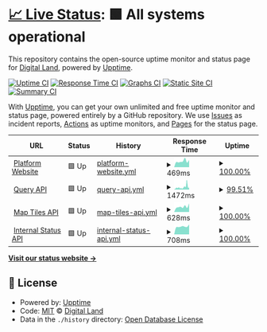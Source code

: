 # [📈 Live Status](https://digital-land.github.io/service-status): <!--live status--> **🟩 All systems operational**

This repository contains the open-source uptime monitor and status page for [Digital Land](https://digital-land.github.io), powered by [Upptime](https://github.com/upptime/upptime).

[![Uptime CI](https://github.com/digital-land/service-status/workflows/Uptime%20CI/badge.svg)](https://github.com/digital-land/service-status/actions?query=workflow%3A%22Uptime+CI%22)
[![Response Time CI](https://github.com/digital-land/service-status/workflows/Response%20Time%20CI/badge.svg)](https://github.com/digital-land/service-status/actions?query=workflow%3A%22Response+Time+CI%22)
[![Graphs CI](https://github.com/digital-land/service-status/workflows/Graphs%20CI/badge.svg)](https://github.com/digital-land/service-status/actions?query=workflow%3A%22Graphs+CI%22)
[![Static Site CI](https://github.com/digital-land/service-status/workflows/Static%20Site%20CI/badge.svg)](https://github.com/digital-land/service-status/actions?query=workflow%3A%22Static+Site+CI%22)
[![Summary CI](https://github.com/digital-land/service-status/workflows/Summary%20CI/badge.svg)](https://github.com/digital-land/service-status/actions?query=workflow%3A%22Summary+CI%22)

With [Upptime](https://upptime.js.org), you can get your own unlimited and free uptime monitor and status page, powered entirely by a GitHub repository. We use [Issues](https://github.com/digital-land/service-status/issues) as incident reports, [Actions](https://github.com/digital-land/service-status/actions) as uptime monitors, and [Pages](https://digital-land.github.io/service-status) for the status page.

<!--start: status pages-->
<!-- This summary is generated by Upptime (https://github.com/upptime/upptime) -->
<!-- Do not edit this manually, your changes will be overwritten -->
<!-- prettier-ignore -->
| URL | Status | History | Response Time | Uptime |
| --- | ------ | ------- | ------------- | ------ |
| <img alt="" src="https://icons.duckduckgo.com/ip3/www.planning.data.gov.uk.ico" height="13"> [Platform Website](https://www.planning.data.gov.uk) | 🟩 Up | [platform-website.yml](https://github.com/digital-land/service-status/commits/HEAD/history/platform-website.yml) | <details><summary><img alt="Response time graph" src="./graphs/platform-website/response-time-week.png" height="20"> 469ms</summary><br><a href="https://service-status.planning.data.gov.uk/history/platform-website"><img alt="Response time 514" src="https://img.shields.io/endpoint?url=https%3A%2F%2Fraw.githubusercontent.com%2Fdigital-land%2Fservice-status%2FHEAD%2Fapi%2Fplatform-website%2Fresponse-time.json"></a><br><a href="https://service-status.planning.data.gov.uk/history/platform-website"><img alt="24-hour response time 392" src="https://img.shields.io/endpoint?url=https%3A%2F%2Fraw.githubusercontent.com%2Fdigital-land%2Fservice-status%2FHEAD%2Fapi%2Fplatform-website%2Fresponse-time-day.json"></a><br><a href="https://service-status.planning.data.gov.uk/history/platform-website"><img alt="7-day response time 469" src="https://img.shields.io/endpoint?url=https%3A%2F%2Fraw.githubusercontent.com%2Fdigital-land%2Fservice-status%2FHEAD%2Fapi%2Fplatform-website%2Fresponse-time-week.json"></a><br><a href="https://service-status.planning.data.gov.uk/history/platform-website"><img alt="30-day response time 514" src="https://img.shields.io/endpoint?url=https%3A%2F%2Fraw.githubusercontent.com%2Fdigital-land%2Fservice-status%2FHEAD%2Fapi%2Fplatform-website%2Fresponse-time-month.json"></a><br><a href="https://service-status.planning.data.gov.uk/history/platform-website"><img alt="1-year response time 514" src="https://img.shields.io/endpoint?url=https%3A%2F%2Fraw.githubusercontent.com%2Fdigital-land%2Fservice-status%2FHEAD%2Fapi%2Fplatform-website%2Fresponse-time-year.json"></a></details> | <details><summary><a href="https://service-status.planning.data.gov.uk/history/platform-website">100.00%</a></summary><a href="https://service-status.planning.data.gov.uk/history/platform-website"><img alt="All-time uptime 99.54%" src="https://img.shields.io/endpoint?url=https%3A%2F%2Fraw.githubusercontent.com%2Fdigital-land%2Fservice-status%2FHEAD%2Fapi%2Fplatform-website%2Fuptime.json"></a><br><a href="https://service-status.planning.data.gov.uk/history/platform-website"><img alt="24-hour uptime 100.00%" src="https://img.shields.io/endpoint?url=https%3A%2F%2Fraw.githubusercontent.com%2Fdigital-land%2Fservice-status%2FHEAD%2Fapi%2Fplatform-website%2Fuptime-day.json"></a><br><a href="https://service-status.planning.data.gov.uk/history/platform-website"><img alt="7-day uptime 100.00%" src="https://img.shields.io/endpoint?url=https%3A%2F%2Fraw.githubusercontent.com%2Fdigital-land%2Fservice-status%2FHEAD%2Fapi%2Fplatform-website%2Fuptime-week.json"></a><br><a href="https://service-status.planning.data.gov.uk/history/platform-website"><img alt="30-day uptime 99.54%" src="https://img.shields.io/endpoint?url=https%3A%2F%2Fraw.githubusercontent.com%2Fdigital-land%2Fservice-status%2FHEAD%2Fapi%2Fplatform-website%2Fuptime-month.json"></a><br><a href="https://service-status.planning.data.gov.uk/history/platform-website"><img alt="1-year uptime 99.54%" src="https://img.shields.io/endpoint?url=https%3A%2F%2Fraw.githubusercontent.com%2Fdigital-land%2Fservice-status%2FHEAD%2Fapi%2Fplatform-website%2Fuptime-year.json"></a></details>
| <img alt="" src="https://icons.duckduckgo.com/ip3/datasette.planning.data.gov.uk.ico" height="13"> [Query API](https://datasette.planning.data.gov.uk) | 🟩 Up | [query-api.yml](https://github.com/digital-land/service-status/commits/HEAD/history/query-api.yml) | <details><summary><img alt="Response time graph" src="./graphs/query-api/response-time-week.png" height="20"> 1472ms</summary><br><a href="https://service-status.planning.data.gov.uk/history/query-api"><img alt="Response time 1553" src="https://img.shields.io/endpoint?url=https%3A%2F%2Fraw.githubusercontent.com%2Fdigital-land%2Fservice-status%2FHEAD%2Fapi%2Fquery-api%2Fresponse-time.json"></a><br><a href="https://service-status.planning.data.gov.uk/history/query-api"><img alt="24-hour response time 754" src="https://img.shields.io/endpoint?url=https%3A%2F%2Fraw.githubusercontent.com%2Fdigital-land%2Fservice-status%2FHEAD%2Fapi%2Fquery-api%2Fresponse-time-day.json"></a><br><a href="https://service-status.planning.data.gov.uk/history/query-api"><img alt="7-day response time 1472" src="https://img.shields.io/endpoint?url=https%3A%2F%2Fraw.githubusercontent.com%2Fdigital-land%2Fservice-status%2FHEAD%2Fapi%2Fquery-api%2Fresponse-time-week.json"></a><br><a href="https://service-status.planning.data.gov.uk/history/query-api"><img alt="30-day response time 1553" src="https://img.shields.io/endpoint?url=https%3A%2F%2Fraw.githubusercontent.com%2Fdigital-land%2Fservice-status%2FHEAD%2Fapi%2Fquery-api%2Fresponse-time-month.json"></a><br><a href="https://service-status.planning.data.gov.uk/history/query-api"><img alt="1-year response time 1553" src="https://img.shields.io/endpoint?url=https%3A%2F%2Fraw.githubusercontent.com%2Fdigital-land%2Fservice-status%2FHEAD%2Fapi%2Fquery-api%2Fresponse-time-year.json"></a></details> | <details><summary><a href="https://service-status.planning.data.gov.uk/history/query-api">99.51%</a></summary><a href="https://service-status.planning.data.gov.uk/history/query-api"><img alt="All-time uptime 90.46%" src="https://img.shields.io/endpoint?url=https%3A%2F%2Fraw.githubusercontent.com%2Fdigital-land%2Fservice-status%2FHEAD%2Fapi%2Fquery-api%2Fuptime.json"></a><br><a href="https://service-status.planning.data.gov.uk/history/query-api"><img alt="24-hour uptime 100.00%" src="https://img.shields.io/endpoint?url=https%3A%2F%2Fraw.githubusercontent.com%2Fdigital-land%2Fservice-status%2FHEAD%2Fapi%2Fquery-api%2Fuptime-day.json"></a><br><a href="https://service-status.planning.data.gov.uk/history/query-api"><img alt="7-day uptime 99.51%" src="https://img.shields.io/endpoint?url=https%3A%2F%2Fraw.githubusercontent.com%2Fdigital-land%2Fservice-status%2FHEAD%2Fapi%2Fquery-api%2Fuptime-week.json"></a><br><a href="https://service-status.planning.data.gov.uk/history/query-api"><img alt="30-day uptime 90.46%" src="https://img.shields.io/endpoint?url=https%3A%2F%2Fraw.githubusercontent.com%2Fdigital-land%2Fservice-status%2FHEAD%2Fapi%2Fquery-api%2Fuptime-month.json"></a><br><a href="https://service-status.planning.data.gov.uk/history/query-api"><img alt="1-year uptime 90.46%" src="https://img.shields.io/endpoint?url=https%3A%2F%2Fraw.githubusercontent.com%2Fdigital-land%2Fservice-status%2FHEAD%2Fapi%2Fquery-api%2Fuptime-year.json"></a></details>
| <img alt="" src="https://icons.duckduckgo.com/ip3/datasette-tiles.planning.data.gov.uk.ico" height="13"> [Map Tiles API](https://datasette-tiles.planning.data.gov.uk) | 🟩 Up | [map-tiles-api.yml](https://github.com/digital-land/service-status/commits/HEAD/history/map-tiles-api.yml) | <details><summary><img alt="Response time graph" src="./graphs/map-tiles-api/response-time-week.png" height="20"> 628ms</summary><br><a href="https://service-status.planning.data.gov.uk/history/map-tiles-api"><img alt="Response time 715" src="https://img.shields.io/endpoint?url=https%3A%2F%2Fraw.githubusercontent.com%2Fdigital-land%2Fservice-status%2FHEAD%2Fapi%2Fmap-tiles-api%2Fresponse-time.json"></a><br><a href="https://service-status.planning.data.gov.uk/history/map-tiles-api"><img alt="24-hour response time 506" src="https://img.shields.io/endpoint?url=https%3A%2F%2Fraw.githubusercontent.com%2Fdigital-land%2Fservice-status%2FHEAD%2Fapi%2Fmap-tiles-api%2Fresponse-time-day.json"></a><br><a href="https://service-status.planning.data.gov.uk/history/map-tiles-api"><img alt="7-day response time 628" src="https://img.shields.io/endpoint?url=https%3A%2F%2Fraw.githubusercontent.com%2Fdigital-land%2Fservice-status%2FHEAD%2Fapi%2Fmap-tiles-api%2Fresponse-time-week.json"></a><br><a href="https://service-status.planning.data.gov.uk/history/map-tiles-api"><img alt="30-day response time 715" src="https://img.shields.io/endpoint?url=https%3A%2F%2Fraw.githubusercontent.com%2Fdigital-land%2Fservice-status%2FHEAD%2Fapi%2Fmap-tiles-api%2Fresponse-time-month.json"></a><br><a href="https://service-status.planning.data.gov.uk/history/map-tiles-api"><img alt="1-year response time 715" src="https://img.shields.io/endpoint?url=https%3A%2F%2Fraw.githubusercontent.com%2Fdigital-land%2Fservice-status%2FHEAD%2Fapi%2Fmap-tiles-api%2Fresponse-time-year.json"></a></details> | <details><summary><a href="https://service-status.planning.data.gov.uk/history/map-tiles-api">100.00%</a></summary><a href="https://service-status.planning.data.gov.uk/history/map-tiles-api"><img alt="All-time uptime 100.00%" src="https://img.shields.io/endpoint?url=https%3A%2F%2Fraw.githubusercontent.com%2Fdigital-land%2Fservice-status%2FHEAD%2Fapi%2Fmap-tiles-api%2Fuptime.json"></a><br><a href="https://service-status.planning.data.gov.uk/history/map-tiles-api"><img alt="24-hour uptime 100.00%" src="https://img.shields.io/endpoint?url=https%3A%2F%2Fraw.githubusercontent.com%2Fdigital-land%2Fservice-status%2FHEAD%2Fapi%2Fmap-tiles-api%2Fuptime-day.json"></a><br><a href="https://service-status.planning.data.gov.uk/history/map-tiles-api"><img alt="7-day uptime 100.00%" src="https://img.shields.io/endpoint?url=https%3A%2F%2Fraw.githubusercontent.com%2Fdigital-land%2Fservice-status%2FHEAD%2Fapi%2Fmap-tiles-api%2Fuptime-week.json"></a><br><a href="https://service-status.planning.data.gov.uk/history/map-tiles-api"><img alt="30-day uptime 100.00%" src="https://img.shields.io/endpoint?url=https%3A%2F%2Fraw.githubusercontent.com%2Fdigital-land%2Fservice-status%2FHEAD%2Fapi%2Fmap-tiles-api%2Fuptime-month.json"></a><br><a href="https://service-status.planning.data.gov.uk/history/map-tiles-api"><img alt="1-year uptime 100.00%" src="https://img.shields.io/endpoint?url=https%3A%2F%2Fraw.githubusercontent.com%2Fdigital-land%2Fservice-status%2FHEAD%2Fapi%2Fmap-tiles-api%2Fuptime-year.json"></a></details>
| <img alt="" src="https://icons.duckduckgo.com/ip3/status.planning.data.gov.uk.ico" height="13"> [Internal Status API](https://status.planning.data.gov.uk) | 🟩 Up | [internal-status-api.yml](https://github.com/digital-land/service-status/commits/HEAD/history/internal-status-api.yml) | <details><summary><img alt="Response time graph" src="./graphs/internal-status-api/response-time-week.png" height="20"> 708ms</summary><br><a href="https://service-status.planning.data.gov.uk/history/internal-status-api"><img alt="Response time 822" src="https://img.shields.io/endpoint?url=https%3A%2F%2Fraw.githubusercontent.com%2Fdigital-land%2Fservice-status%2FHEAD%2Fapi%2Finternal-status-api%2Fresponse-time.json"></a><br><a href="https://service-status.planning.data.gov.uk/history/internal-status-api"><img alt="24-hour response time 666" src="https://img.shields.io/endpoint?url=https%3A%2F%2Fraw.githubusercontent.com%2Fdigital-land%2Fservice-status%2FHEAD%2Fapi%2Finternal-status-api%2Fresponse-time-day.json"></a><br><a href="https://service-status.planning.data.gov.uk/history/internal-status-api"><img alt="7-day response time 708" src="https://img.shields.io/endpoint?url=https%3A%2F%2Fraw.githubusercontent.com%2Fdigital-land%2Fservice-status%2FHEAD%2Fapi%2Finternal-status-api%2Fresponse-time-week.json"></a><br><a href="https://service-status.planning.data.gov.uk/history/internal-status-api"><img alt="30-day response time 822" src="https://img.shields.io/endpoint?url=https%3A%2F%2Fraw.githubusercontent.com%2Fdigital-land%2Fservice-status%2FHEAD%2Fapi%2Finternal-status-api%2Fresponse-time-month.json"></a><br><a href="https://service-status.planning.data.gov.uk/history/internal-status-api"><img alt="1-year response time 822" src="https://img.shields.io/endpoint?url=https%3A%2F%2Fraw.githubusercontent.com%2Fdigital-land%2Fservice-status%2FHEAD%2Fapi%2Finternal-status-api%2Fresponse-time-year.json"></a></details> | <details><summary><a href="https://service-status.planning.data.gov.uk/history/internal-status-api">100.00%</a></summary><a href="https://service-status.planning.data.gov.uk/history/internal-status-api"><img alt="All-time uptime 99.90%" src="https://img.shields.io/endpoint?url=https%3A%2F%2Fraw.githubusercontent.com%2Fdigital-land%2Fservice-status%2FHEAD%2Fapi%2Finternal-status-api%2Fuptime.json"></a><br><a href="https://service-status.planning.data.gov.uk/history/internal-status-api"><img alt="24-hour uptime 100.00%" src="https://img.shields.io/endpoint?url=https%3A%2F%2Fraw.githubusercontent.com%2Fdigital-land%2Fservice-status%2FHEAD%2Fapi%2Finternal-status-api%2Fuptime-day.json"></a><br><a href="https://service-status.planning.data.gov.uk/history/internal-status-api"><img alt="7-day uptime 100.00%" src="https://img.shields.io/endpoint?url=https%3A%2F%2Fraw.githubusercontent.com%2Fdigital-land%2Fservice-status%2FHEAD%2Fapi%2Finternal-status-api%2Fuptime-week.json"></a><br><a href="https://service-status.planning.data.gov.uk/history/internal-status-api"><img alt="30-day uptime 99.90%" src="https://img.shields.io/endpoint?url=https%3A%2F%2Fraw.githubusercontent.com%2Fdigital-land%2Fservice-status%2FHEAD%2Fapi%2Finternal-status-api%2Fuptime-month.json"></a><br><a href="https://service-status.planning.data.gov.uk/history/internal-status-api"><img alt="1-year uptime 99.90%" src="https://img.shields.io/endpoint?url=https%3A%2F%2Fraw.githubusercontent.com%2Fdigital-land%2Fservice-status%2FHEAD%2Fapi%2Finternal-status-api%2Fuptime-year.json"></a></details>

<!--end: status pages-->

[**Visit our status website →**](https://digital-land.github.io/service-status)

## 📄 License

- Powered by: [Upptime](https://github.com/upptime/upptime)
- Code: [MIT](./LICENSE) © [Digital Land](https://digital-land.github.io)
- Data in the `./history` directory: [Open Database License](https://opendatacommons.org/licenses/odbl/1-0/)
